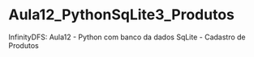 # Aula12_PythonSqLite3_Produtos
InfinityDFS: Aula12 - Python com banco da dados SqLite - Cadastro de Produtos
